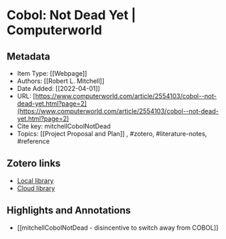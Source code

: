 # Cobol: Not Dead Yet | Computerworld

## Metadata

* Item Type: [[Webpage]]
* Authors: [[Robert L. Mitchell]]
* Date Added: [[2022-04-01]]
* URL: [https://www.computerworld.com/article/2554103/cobol--not-dead-yet.html?page=2](https://www.computerworld.com/article/2554103/cobol--not-dead-yet.html?page=2)
* Cite key: mitchellCobolNotDead
* Topics: [[Project Proposal and Plan]]
, #zotero, #literature-notes, #reference


##  Zotero links
* [Local library](zotero://select/items/1_2NLKV4U3)
* [Cloud library](http://zotero.org/users/9285361/items/2NLKV4U3)

## Highlights and Annotations

- [[mitchellCobolNotDead - disincentive to switch away from COBOL]]